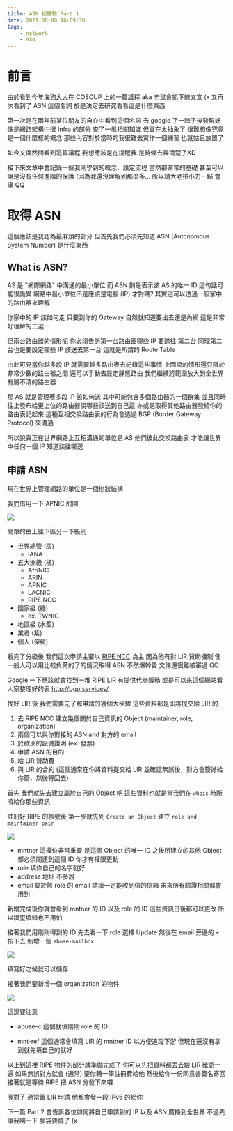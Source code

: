 ```yaml
---
title: ASN 初體驗 Part 1
date: 2021-08-08 16:09:38
tags:
	- network
	- ASN
---
```


# 前言

由於看到今年[海狗大大](https://seadog007.me)在 COSCUP 上的一篇[議程](https://docs.google.com/presentation/d/1N9e5VAglOsm2XRSIUTjk_5HBqrvjarjnUBvLVcsXmf0/edit?usp=sharing) aka 老鼠會抓下線文宣 (x
又再次看到了 ASN 這個名詞
於是決定去研究看看這是什麼東西

<!-- more -->

第一次是在兩年前某位朋友的自介中看到這個名詞
去 google 了一陣子後發現好像是網路架構中很 Infra 的部分
查了一堆相關知識 但實在太抽象了 很難想像究竟是一個什麼樣的概念
那些內容對於當時的我很難去實作一個練習
也就姑且放置了

如今又偶然間看到這篇議程
我想應該是在提醒我 是時候去弄清楚了XD

接下來文章中會記錄一些我剛學到的概念、設定流程
當然都非常的基礎
甚至可以說是沒有任何進階的保護 (因為我還沒理解到那麼多...
所以請大老拍小力一點 會痛 QQ

# 取得 ASN

這個應該是我認為最麻煩的部分
但首先我們必須先知道 ASN (Autonomous System Number) 是什麼東西

## What is ASN?

AS 是 "網際網路" 中溝通的最小單位
而 ASN 則是表示該 AS 的唯一 ID
這句話可能很詭異 網路中最小單位不是應該是電腦 (IP) 才對嗎?
其實這可以透過一般家中的路由器來理解

你家中的 IP 該如何走
只要到你的 Gateway 自然就知道要出去還是內網
這是非常好理解的二選一

但兩台路由器的情形呢
你必須告訴第一台路由器哪些 IP 要送往 第二台
同理第二台也是要設定哪些 IP 該送去第一台
這就是所謂的 Route Table

由此可見當你越多段 IP 就需要越多路由表去紀錄這些事情
上面說的情形還只限於非常少數的路由器之間
還可以手動去設定靜態路由
我們繼續將範圍放大到全世界 有屬不清的路由器

那 AS 就是管理著多段 IP 該如何送
其中可能包含多個路由器的一個群集
並且同時往上發布給更上位的路由器說哪些該送到自己這
亦或是取得其他路由器發給你的路由表記起來
這種互相交換路由表的行為會透過 BGP (Border Gateway Protocol) 來溝通

所以說真正在世界網路上互相溝通的單位是 AS
他們彼此交換路由表
才能讓世界中任何一個 IP 知道該往哪送

## 申請 ASN

現在世界上管理網路的單位是一個樹狀結構

我們借用一下 APNIC 的圖

![](https://www.apnic.net/wp-content/uploads/policy-environment_obsolete/images/ipv4_hierarchy.png)

簡單的由上往下區分一下級別

- 世界總管 (灰)
	- IANA
- 五大洲級 (橘)
	- AfriNIC
	- ARIN
	- APNIC
	- LACNIC
	- RIPE NCC
- 國家級 (綠)
	- ex. TWNIC
- 地區級 (水藍)
- 業者 (紫)
- 個人 (深藍)

看完了分級後
我們這次申請主要以 [RIPE NCC](https://ripe.net/) 為主
因為他有對 LIR 贊助機制
使一般人可以用比較負荷的了的情況取得 ASN
不然爆幹貴 文件還很難被審過 QQ

Google 一下應該就會找到一堆 RIPE LIR 有提供代辦服務
或是可以來這個網站看人家整理好的表 http://bgp.services/

找好 LIR 後
我們需要先了解申請的幾個大步驟
這些資料都是即將提交給 LIR 的

1. 去 RIPE NCC 建立幾個關於自己資訊的 Object (maintainer, role, organization)
2. 兩個可以與你對接的 ASN and 對方的 email
3. 於歐洲的設備證明 (ex. 發票)
4. 申請 ASN 的目的
5. 給 LIR 贊助費
6. 與 LIR 的合約 (這個通常在你將資料提交給 LIR 並確認無誤後，對方會簽好給你簽，然後寄回去)

首先
我們就先去建立屬於自己的 Object 吧
這些資料也就是當我們在 `whois` 時所噴給你那些資訊

註冊好 RIPE 的帳號後
第一步就先到 `Create an Object` 建立 `role and maintainer pair`

![](https://i.imgur.com/nBZCdz1.png)

- mntner
	這欄位非常重要 是這個 Object 的唯一 ID
	之後所建立的其他 Object 都必須關連到這個 ID 你才有權限更動
- role
	填你自己的名字就好
- address
	地址 不多說
- email
	屬於該 role 的 email
	請填一定能收到信的信箱 未來所有驗證相關都會用到

新增完成後你就會看到 mntner 的 ID 以及 role 的 ID
這些資訊日後都可以更改
所以填歪填錯也不用怕

接著我們用剛剛得到的 ID 先去看一下 role 選擇 Update
然後在 email 旁邊的 `+` 按下去 新增一個 `abuse-mailbox`

![](https://i.imgur.com/9LWtTFm.png)

填寫好之候就可以儲存

接著我們要新增一個 organization 的物件

![](https://i.imgur.com/E3qsnDD.png)

這邊要注意

- abuse-c
	這個就填剛剛 role 的 ID

- mnt-ref
	這個通常會填寫 LIR 的 mntner ID 以方便追蹤下游
	但現在還沒有拿到就先填自己的就好

以上到這裡 RIPE 物件的部分就準備完成了
你可以先把資料都丟去給 LIR 確認一遍
如果無誤對方就會 (通常) 要你轉一筆註冊費給他
然後給你一份同意書簽名寄回
接著就是等待 RIPE 把 ASN 分發下來囉

喔對了 通常跟 LIR 申請
他都會發一段 IPv6 的給你

下一篇 Part 2 會告訴各位如何將自己申請到的 IP 以及 ASN 廣播到全世界
不過先讓我喘一下 腦袋要燒了 (x